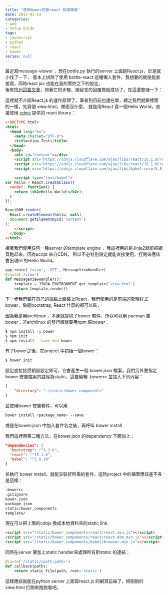 ```yaml
---
title: "使用bower安裝react 前端環境"
date: 2017-01-14
categories:
- web
- Setup Guide
tags:
- javascript
- python
- react
- bower
series: null
---
```


最近寫message-viewer ，想在bottle.py 執行的server 上面跑React.js，於是就小找了一下，
基本上排除了使用 bottle-react 這種懶人套件，我想要的就是能直接寫，同時react jsx 也能在我的管控之下的設定。  
後來找到[這篇文章](https://realpython.com/blog/python/the-ultimate-flask-front-end/)，照著它的步驟、跟留言的回覆做就成功了，在這邊整理一下：  
<!--more-->

這裡就不介紹React.js 的運作原理了，筆者到目前也還在學，總之我們就跟裡面的一樣，先寫個 view.html，裡面沒什麼，
就是用React 寫一個Hello World，直接使用 [cdnjs](https://cdnjs.com/libraries/react/) 提供的 react library：  
```html
<!DOCTYPE html>
<html>
  <head lang="en">
    <meta charset="UTF-8">
    <title>View Test</title>
  </head>
  <body>
    <div id="content"></div>
    <script src="https://cdnjs.cloudflare.com/ajax/libs/react/15.1.0/react.min.js"></script>
    <script src="https://cdnjs.cloudflare.com/ajax/libs/react/15.1.0/react-dom.min.js"></script>
    <script src="https://cdnjs.cloudflare.com/ajax/libs/babel-core/5.8.38/browser.min.js"></script>

    <script type="text/babel">
var hello = React.createClass({
  render: function() {
    return (<h2>Hello World!</h2>);
  }
});

ReactDOM.render(
  React.createElement(hello, null),
  document.getElementById('content')
);
    </script>
  </body>
</html>
```

接著我們使用任何一種server 的template engine ，我這裡用的是Jinja2就能把網頁跑起來，因為script 來自CDN，
所以不必特別設定就能直接使用，打開來應該會出現h1 的Hello World。  
```python
app.route('/view', 'GET', MessageViewHandler)
@route('/view')
def MessageViewHandler():
    template = JINJA_ENVIRONMENT.get_template('view.html')
    return template.render()
```
下一步我們要在自己的電腦上面裝上React，我們使用的是前端的管理程式bower，像是bootstrap, React 什麼的都可以裝，  

因為我是用archlinux ，本身就提供了bower 套件，所以可以用 pacman 裝bower；非archlinux 的發行版就要用npm 裝bower：  
```bash
$ npm install -g bower
$ npm init
$ npm install --save-dev bower
```
有了bower之後，在project 中初始一個bower：  
```bash
$ bower init
```

設定直接接受預設設定即可，它會產生一個 bower.json 檔案，我們另外要指定bower 安裝檔案的路徑為static，這要編輯 .bowerrc 並加入下列內容：  
```json
{
    "directory": "./static/bower_components"
}
```
並使用bower 安裝套件，可以用
```bash
bower install <package_name> --save
```
或是在bower.json 中加入套件名之後，再呼叫 bower install

我們這裡用第二種方法，在bower.json 的dependency 下面加上：  
```json
"dependencies": {
  "bootstrap": "^3.3.6",
  "react": "^15.1.0",
  "babel": "^5.8.38"
}
```
並執行 bower install，就能安裝好所需的套件，這時project 中的檔案應該差不多是這樣：  

```txt
.bowerrc
.gitignore
bower.json
package.json
static/bower_components
template/
```
現在可以把上面的cdnjs 換成本地資料夾的static link:  
```html
<script src="/static/bower_components/react/react.min.js"></script>
<script src="/static/bower_components/react/react-dom.min.js"></script>
<script src="/static/bower_components/babel/browser.min.js"></script>
```

同時在server 要加上static handler來處理所有對static 的連結：  
```python
@route('/static/<path:path>')
def callback(path):
    return static_file(path, root='static')
```

這樣應該就能在python server 上面寫react.js 的網頁前端了，把剛剛的view.html 打開來跑跑看吧。